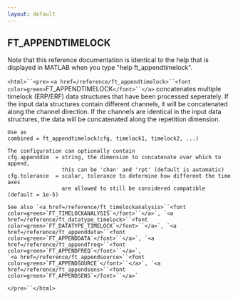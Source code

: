 ```yaml
---
layout: default
---
```


##  FT_APPENDTIMELOCK

Note that this reference documentation is identical to the help that is displayed in MATLAB when you type "help ft_appendtimelock".

`<html>``<pre>`
    `<a href=/reference/ft_appendtimelock>``<font color=green>`FT_APPENDTIMELOCK`</font>``</a>` concatenates multiple timelock (ERP/ERF) data structures that
    have been processed seperately. If the input data structures contain different
    channels, it will be concatenated along the channel direction. If the channels are
    identical in the input data structures, the data will be concatenated along the
    repetition dimension.
 
    Use as
    combined = ft_appendtimelock(cfg, timelock1, timelock2, ...)
 
    The configuration can optionally contain
    cfg.appenddim  = string, the dimension to concatenate over which to append,
                     this can be 'chan' and 'rpt' (default is automatic)
    cfg.tolerance  = scalar, tolerance to determine how different the time axes
                     are allowed to still be considered compatible (default = 1e-5)
 
    See also `<a href=/reference/ft_timelockanalysis>``<font color=green>`FT_TIMELOCKANALYSIS`</font>``</a>`, `<a href=/reference/ft_datatype_timelock>``<font color=green>`FT_DATATYPE_TIMELOCK`</font>``</a>`, `<a href=/reference/ft_appenddata>``<font color=green>`FT_APPENDDATA`</font>``</a>`, `<a href=/reference/ft_appendfreq>``<font color=green>`FT_APPENDFREQ`</font>``</a>`,
    `<a href=/reference/ft_appendsource>``<font color=green>`FT_APPENDSOURCE`</font>``</a>`, `<a href=/reference/ft_appendsens>``<font color=green>`FT_APPENDSENS`</font>``</a>`
`</pre>``</html>`

